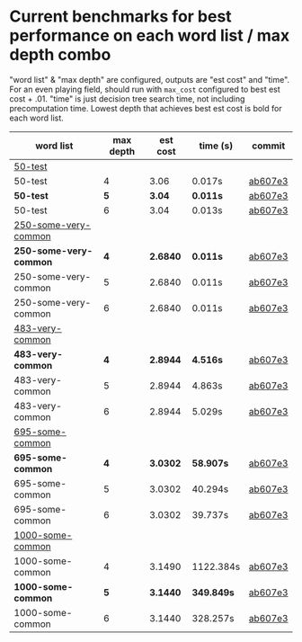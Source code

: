 # Current benchmarks for best performance on each word list / max depth combo

"word list" & "max depth" are configured, outputs are "est cost" and "time".
For an even playing field, should run with `max_cost` configured to best est cost + .01.
"time" is just decision tree search time, not including precomputation time.
Lowest depth that achieves best est cost is bold for each word list.

| word list                   | max depth | est cost   | time (s)     | commit                                                                                           |
| --------------------------- | --------- | ---------- | ------------ | ------------------------------------------------------------------------------------------------ |
| <u>50-test</u>              |
| 50-test                     | 4         | 3.06       | 0.017s       | [ab607e3](https://github.com/Levilutz/word-game/commit/ab607e343d3684cba787b1e44b1312bae3869a66) |
| **50-test**                 | **5**     | **3.04**   | **0.011s**   | [ab607e3](https://github.com/Levilutz/word-game/commit/ab607e343d3684cba787b1e44b1312bae3869a66) |
| 50-test                     | 6         | 3.04       | 0.013s       | [ab607e3](https://github.com/Levilutz/word-game/commit/ab607e343d3684cba787b1e44b1312bae3869a66) |
| <u>250-some-very-common</u> |
| **250-some-very-common**    | **4**     | **2.6840** | **0.011s**   | [ab607e3](https://github.com/Levilutz/word-game/commit/ab607e343d3684cba787b1e44b1312bae3869a66) |
| 250-some-very-common        | 5         | 2.6840     | 0.011s       | [ab607e3](https://github.com/Levilutz/word-game/commit/ab607e343d3684cba787b1e44b1312bae3869a66) |
| 250-some-very-common        | 6         | 2.6840     | 0.011s       | [ab607e3](https://github.com/Levilutz/word-game/commit/ab607e343d3684cba787b1e44b1312bae3869a66) |
| <u>483-very-common</u>      |
| **483-very-common**         | **4**     | **2.8944** | **4.516s**   | [ab607e3](https://github.com/Levilutz/word-game/commit/ab607e343d3684cba787b1e44b1312bae3869a66) |
| 483-very-common             | 5         | 2.8944     | 4.863s       | [ab607e3](https://github.com/Levilutz/word-game/commit/ab607e343d3684cba787b1e44b1312bae3869a66) |
| 483-very-common             | 6         | 2.8944     | 5.029s       | [ab607e3](https://github.com/Levilutz/word-game/commit/ab607e343d3684cba787b1e44b1312bae3869a66) |
| <u>695-some-common</u>      |
| **695-some-common**         | **4**     | **3.0302** | **58.907s**  | [ab607e3](https://github.com/Levilutz/word-game/commit/ab607e343d3684cba787b1e44b1312bae3869a66) |
| 695-some-common             | 5         | 3.0302     | 40.294s      | [ab607e3](https://github.com/Levilutz/word-game/commit/ab607e343d3684cba787b1e44b1312bae3869a66) |
| 695-some-common             | 6         | 3.0302     | 39.737s      | [ab607e3](https://github.com/Levilutz/word-game/commit/ab607e343d3684cba787b1e44b1312bae3869a66) |
| <u>1000-some-common</u>     |
| 1000-some-common            | 4         | 3.1490     | 1122.384s    | [ab607e3](https://github.com/Levilutz/word-game/commit/ab607e343d3684cba787b1e44b1312bae3869a66) |
| **1000-some-common**        | **5**     | **3.1440** | **349.849s** | [ab607e3](https://github.com/Levilutz/word-game/commit/ab607e343d3684cba787b1e44b1312bae3869a66) |
| 1000-some-common            | 6         | 3.1440     | 328.257s     | [ab607e3](https://github.com/Levilutz/word-game/commit/ab607e343d3684cba787b1e44b1312bae3869a66) |
